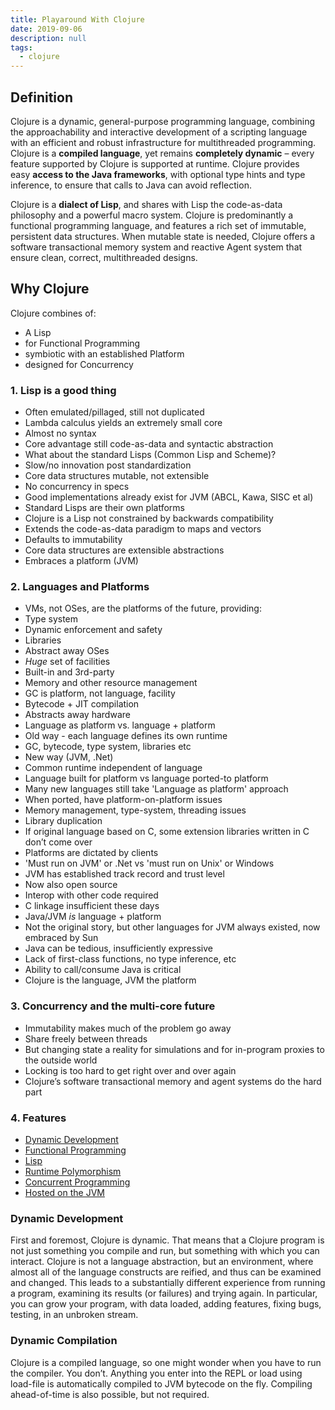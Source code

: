 ```yaml
---
title: Playaround With Clojure
date: 2019-09-06
description: null
tags:
  - clojure
---
```


## Definition
Clojure is a dynamic, general-purpose programming language, combining the approachability and interactive development of a scripting language with an efficient and robust infrastructure for multithreaded programming. Clojure is a **compiled language**, yet remains **completely dynamic** – every feature supported by Clojure is supported at runtime. Clojure provides easy **access to the Java frameworks**, with optional type hints and type inference, to ensure that calls to Java can avoid reflection.

Clojure is a **dialect of Lisp**, and shares with Lisp the code-as-data philosophy and a powerful macro system. Clojure is predominantly a functional programming language, and features a rich set of immutable, persistent data structures. When mutable state is needed, Clojure offers a software transactional memory system and reactive Agent system that ensure clean, correct, multithreaded designs.

## Why Clojure
Clojure combines of:

* A Lisp
* for Functional Programming
* symbiotic with an established Platform
* designed for Concurrency

### 1. Lisp is a good thing

* Often emulated/pillaged, still not duplicated
* Lambda calculus yields an extremely small core
* Almost no syntax
* Core advantage still code-as-data and syntactic abstraction
* What about the standard Lisps (Common Lisp and Scheme)?
* Slow/no innovation post standardization
* Core data structures mutable, not extensible
* No concurrency in specs
* Good implementations already exist for JVM (ABCL, Kawa, SISC et al)
* Standard Lisps are their own platforms
* Clojure is a Lisp not constrained by backwards compatibility
* Extends the code-as-data paradigm to maps and vectors
* Defaults to immutability
* Core data structures are extensible abstractions
* Embraces a platform (JVM)

### 2. Languages and Platforms

* VMs, not OSes, are the platforms of the future, providing:
* Type system
* Dynamic enforcement and safety
* Libraries
* Abstract away OSes
* *Huge* set of facilities
* Built-in and 3rd-party
* Memory and other resource management
* GC is platform, not language, facility
* Bytecode + JIT compilation
* Abstracts away hardware
* Language as platform vs. language + platform
* Old way - each language defines its own runtime
* GC, bytecode, type system, libraries etc
* New way (JVM, .Net)
* Common runtime independent of language
* Language built for platform vs language ported-to platform
* Many new languages still take 'Language as platform' approach
* When ported, have platform-on-platform issues
* Memory management, type-system, threading issues
* Library duplication
* If original language based on C, some extension libraries written in C don’t come over
* Platforms are dictated by clients
* 'Must run on JVM' or .Net vs 'must run on Unix' or Windows
* JVM has established track record and trust level
* Now also open source
* Interop with other code required
* C linkage insufficient these days
* Java/JVM *is* language + platform
* Not the original story, but other languages for JVM always existed, now embraced by Sun
* Java can be tedious, insufficiently expressive
* Lack of first-class functions, no type inference, etc
* Ability to call/consume Java is critical
* Clojure is the language, JVM the platform

### 3. Concurrency and the multi-core future

* Immutability makes much of the problem go away
* Share freely between threads
* But changing state a reality for simulations and for in-program proxies to the outside world
* Locking is too hard to get right over and over again
* Clojure’s software transactional memory and agent systems do the hard part

### 4. Features

* [Dynamic Development](https://clojure.org/about/dynamic)
* [Functional Programming](https://clojure.org/about/functional_programming)
* [Lisp](https://clojure.org/about/lisp)
* [Runtime Polymorphism](https://clojure.org/about/runtime_polymorphism)
* [Concurrent Programming](https://clojure.org/about/concurrent_programming)
* [Hosted on the JVM](https://clojure.org/about/jvm_hosted)

### Dynamic Development
First and foremost, Clojure is dynamic. That means that a Clojure program is not just something you compile and run, but something with which you can interact. Clojure is not a language abstraction, but an environment, where almost all of the language constructs are reified, and thus can be examined and changed. This leads to a substantially different experience from running a program, examining its results (or failures) and trying again. In particular, you can grow your program, with data loaded, adding features, fixing bugs, testing, in an unbroken stream.

### Dynamic Compilation
Clojure is a compiled language, so one might wonder when you have to run the compiler. You don’t. Anything you enter into the REPL or load using load-file is automatically compiled to JVM bytecode on the fly. Compiling ahead-of-time is also possible, but not required.

